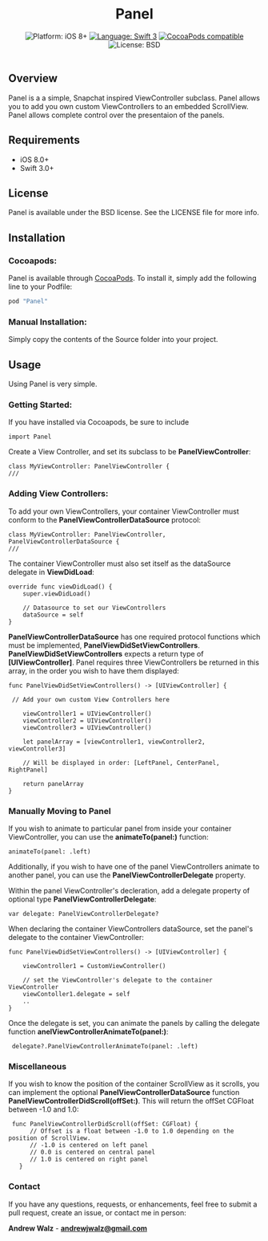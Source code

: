 <h1 align="center">Panel</h1>

<p align="center">
    <img src="https://img.shields.io/badge/platform-iOS%208%2B-blue.svg?style=flat" alt="Platform: iOS 8+"/>
    <a href="https://developer.apple.com/swift"><img src="https://img.shields.io/badge/language-swift%203-4BC51D.svg?style=flat" alt="Language: Swift 3" /></a>
    <a href="https://cocoapods.org/pods/Panel"><img src="https://img.shields.io/cocoapods/v/Panel.svg?style=flat" alt="CocoaPods compatible" /></a>
    <img src="http://img.shields.io/badge/license-BSD-lightgrey.svg?style=flat" alt="License: BSD" /> <br><br>
</p>

## Overview

Panel is a a simple, Snapchat inspired ViewController subclass. Panel allows you to add you own custom ViewControllers to an embedded ScrollView. Panel allows complete control over the presentaion of the panels. 

## Requirements

* iOS 8.0+
* Swift 3.0+

## License

Panel is available under the BSD license. See the LICENSE file for more info.

## Installation

### Cocoapods:

Panel is available through [CocoaPods](http://cocoapods.org). To install
it, simply add the following line to your Podfile:

```ruby
pod "Panel"
```

### Manual Installation:

Simply copy the contents of the Source folder into your project.

## Usage 

Using Panel is very simple.

### Getting Started:

If you have installed via Cocoapods, be sure to include 

    import Panel
    
Create a View Controller, and set its subclass to be **PanelViewController**:

    class MyViewController: PanelViewController {
    ///
    
### Adding View Controllers:

To add your own ViewControllers, your container ViewController must conform to the **PanelViewControllerDataSource** protocol:

    class MyViewController: PanelViewController, PanelViewControllerDataSource {
    ///
    
The container ViewController must also set itself as the dataSource delegate in **ViewDidLoad**:

    override func viewDidLoad() {
        super.viewDidLoad()
        
        // Datasource to set our ViewControllers
        dataSource = self
    }
    
**PanelViewControllerDataSource** has one required protocol functions which must be implemented, **PanelViewDidSetViewControllers**. **PanelViewDidSetViewControllers** expects a return type of **[UIViewController]**. Panel requires three ViewControllers be returned in this array, in the order you wish to have them displayed:

    func PanelViewDidSetViewControllers() -> [UIViewController] {
    
     // Add your own custom View Controllers here 
     
        viewController1 = UIViewController()
        viewController2 = UIViewController()
        viewController3 = UIViewController()
        
        let panelArray = [viewController1, viewController2, viewController3]
        
        // Will be displayed in order: [LeftPanel, CenterPanel, RightPanel]
        
        return panelArray
    }
    
### Manually Moving to Panel

If you wish to animate to particular panel from inside your container ViewController, you can use the **animateTo(panel:)** function:

    animateTo(panel: .left)
 
 Additionally, if you wish to have one of the panel ViewControllers animate to another panel, you can use the **PanelViewControllerDelegate** property. 
 
 Within the panel ViewController's decleration, add a delegate property of optional type **PanelViewControllerDelegate**:
 
    var delegate: PanelViewControllerDelegate?

When declaring the container ViewControllers dataSource, set the panel's delegate to the container ViewController:

    func PanelViewDidSetViewControllers() -> [UIViewController] {
     
        viewController1 = CustomViewController()
     
        // set the ViewController's delegate to the container ViewController
        viewContoller1.delegate = self
        ..
    }

Once the delegate is set, you can animate the panels by calling the delegate function **anelViewControllerAnimateTo(panel:)**:

     delegate?.PanelViewControllerAnimateTo(panel: .left)


### Miscellaneous

If you wish to know the position of the container ScrollView as it scrolls, you can implement the optional **PanelViewControllerDataSource** function **PanelViewControllerDidScroll(offSet:)**. This will return the offSet CGFloat between -1.0 and 1.0:

     func PanelViewControllerDidScroll(offSet: CGFloat) {
          // Offset is a float between -1.0 to 1.0 depending on the position of ScrollView. 
          // -1.0 is centered on left panel
          // 0.0 is centered on central panel
          // 1.0 is centered on right panel
       }

### Contact

If you have any questions, requests, or enhancements, feel free to submit a pull request, create an issue, or contact me in person:

**Andrew Walz** - **andrewjwalz@gmail.com**
